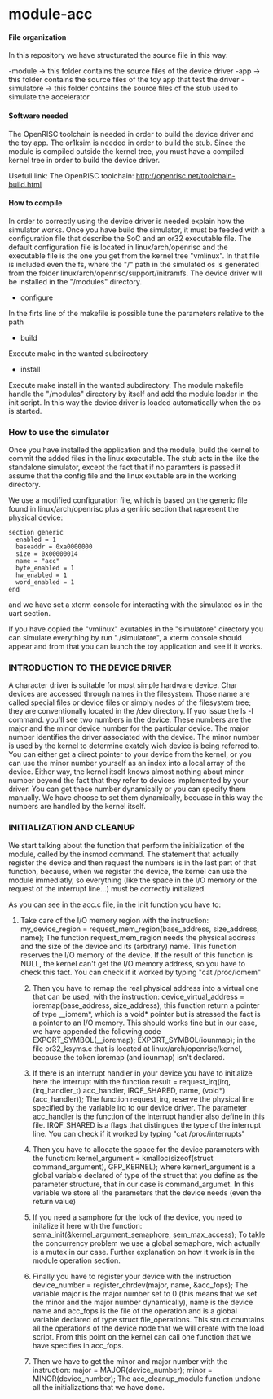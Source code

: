 module-acc
==========

#### File organization ####

In this repository we have structurated the source file in this way:

 -module -> this folder contains the source files of the device driver
 -app -> this folder contains the source files of the toy app that test the driver
 -simulatore -> this folder contains the source files of the stub used to simulate the accelerator



#### Software needed ####

The OpenRISC toolchain is needed in order to build the device driver and the toy app.
The or1ksim is needed in order to build the stub.
Since the module is compiled outside the kernel tree, you must have a compiled kernel tree in order to build the device driver.

Usefull link:
The OpenRISC toolchain: http://openrisc.net/toolchain-build.html


#### How to compile ####

In order to correctly using the device driver is needed explain how the simulator works. Once you have build the simulator, it must be feeded with a configuration file that describe the SoC and an or32 executable file.
The default configuration file is located in linux/arch/openrisc and the executable file is the one you get from the kernel tree "vmlinux".
In that file is included even the fs, where the "/" path in the simulated os is generated from the folder linux/arch/openrisc/support/initramfs.
The device driver will be installed in the "/modules" directory.

- configure

In the firts line of the makefile is possible tune the parameters relative to the path

- build

Execute make in the wanted subdirectory

- install

Execute make install in the wanted subdirectory.
The module makefile handle the "/modules" directory by itself and add the module loader in the init script. In this way the device driver is loaded automatically when the os is started.



### How to use the simulator ###

Once you have installed the application and the module, build the kernel to commit the added files in the linux executable. The stub acts in the like the standalone simulator, except the fact that if no paramters is passed it assume that the config file and the linux exutable are in the working directory.

We use a modified configuration file, which is based on the generic file found in linux/arch/openrisc plus a geniric section that rapresent the physical device:

```
section generic
  enabled = 1
  baseaddr = 0xa0000000
  size = 0x00000014
  name = "acc"
  byte_enabled = 1
  hw_enabled = 1
  word_enabled = 1 
end
```

and we have set a xterm console for interacting with the simulated os in the uart section.

If you have copied the "vmlinux" exutables in the "simulatore" directory you can simulate everything by run "./simulatore", a xterm console should appear and from that you can launch the toy application and see if it works.



### INTRODUCTION TO THE DEVICE DRIVER ###

A character driver is suitable for most simple hardware device. Char devices are accessed through names in the filesystem. Those name are called special files or device files or simply nodes of the filesystem tree; they are conventionally located in the /dev directory. If yuo issue the ls -l command. you'll see two numbers in the device. These numbers are the major and the minor device number for the particular device. The major number identifies the driver associated with the device. The minor number is used by the kernel to determine exatcly wich device is being referred to. You can either get a direct pointer to your device from the kernel, or you can use the minor number yourself as an index into a local array of the device. Either way, the kernel itself knows almost nothing about minor number beyond the fact that they refer to devices implemented by your driver. 
You can get these number dynamically or you can specify them manually. We have choose to set them dynamically, becuase in this way the numbers are handled by the kernel itself.


### INITIALIZATION AND CLEANUP ###
We start talking about the function that perform the initialization of the module, called by the insmod command. The statement that actually register the device and then request the numbers is in the last part of that function, because, when we register the device, the kernel can use the module immediatly, so everything (like the space in the I/O memory or the request of the interrupt line...) must be correctly initialized.

As you can see in the acc.c file, in the init function you have to:

1) Take care of the I/O memory region with the instruction:
	my_device_region = request_mem_region(base_address, size_address, name);
The function request_mem_region needs the physical address and the size of the device and its (arbitrary) name. This function reserves the I/O memory of the device. If the result of this function is NULL, the kernel can't get the I/O memory address, so you have to check this fact.
You can check if it worked by typing "cat /proc/iomem"
	   
	2) Then you have to remap the real physical address into a virtual one that can be used, with the instruction:
		device_virtual_address = ioremap(base_address, size_address);
	   this function return a pointer of type __iomem*, which is a void* pointer but is stressed the fact is a pointer to an I/O 		   memory. This should works fine but in our case, we have appended the following code 
		EXPORT_SYMBOL(__ioremap);
		EXPORT_SYMBOL(iounmap);
	   in the file or32_ksyms.c that is located at linux/arch/openrisc/kernel, because the token ioremap (and iounmap) isn't 		   declared.
	   
	3) If there is an interrupt handler in your device you have to initialize here the interrupt with the function
		result = request_irq(irq, (irq_handler_t) acc_handler, IRQF_SHARED, name, (void*)(acc_handler));
	   The function request_irq, reserve the physical line specified by the variable irq to our device driver. The parameter 		   acc_handler is the function of the interrupt handler also define in this file. IRQF_SHARED is a flags that distingues the 		   type of the interrupt line.
	   You can check if it worked by typing "cat /proc/interrupts"
	   
	4) Then you have to allocate the space for the device parameters with the function:
		kernel_argument = kmalloc(sizeof(struct command_argument), GFP_KERNEL);
	   where kernerl_argument is a global variable declared of type of the struct that you define as the parameter structure, that 		   in our case is command_argumet. In this variable we store all the parameters that the device needs (even the return value)
	   
	5) If you need a samphore for the lock of the device, you need to initalize it here with the function:
		sema_init(&kernel_argument_semaphore, sem_max_access);
	   To takle the concurrency problem we use a global semaphore, wich actually is a mutex in our case. Further explanation on how it work is in the module operation section.
	   
	6) Finally you have to register your device with the instruction 
		device_number = register_chrdev(major, name, &acc_fops);
	   The variable major is the major number set to 0 (this means that we set the minor and the major number dynamically), name is 	   the device name and acc_fops is the file of the operation and is a global variable declared of type struct file_operations. 		   This struct countains all the operations of the device node that we will create with the load script.
	   From this point on the kernel can call one function that we have specifies in acc_fops.
	7) Then we have to get the minor and major number with the instruction:
		major = MAJOR(device_number);
		minor = MINOR(device_number);
The acc_cleanup_module function undone all the initializations that we have done.
